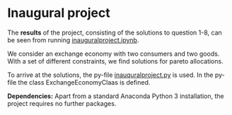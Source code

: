 # Inaugural project

The **results** of the project, consisting of the solutions to question 1-8, can be seen from running [inauguralproject.ipynb](inauguralproject.ipynb). 

We consider an exchange economy with two consumers and two goods. With a set of different constraints, we find solutions for pareto allocations.

To arrive at the solutions, the py-file [inauquralproject.py](https://github.com/NumEconCopenhagen/projects-2024-anne-sofie-ida-anna-livia/blob/main/inauguralproject/inauguralproject.py) is used. In the py-file the class ExchangeEconomyClaas is defined. 

**Dependencies:** Apart from a standard Anaconda Python 3 installation, the project requires no further packages.
